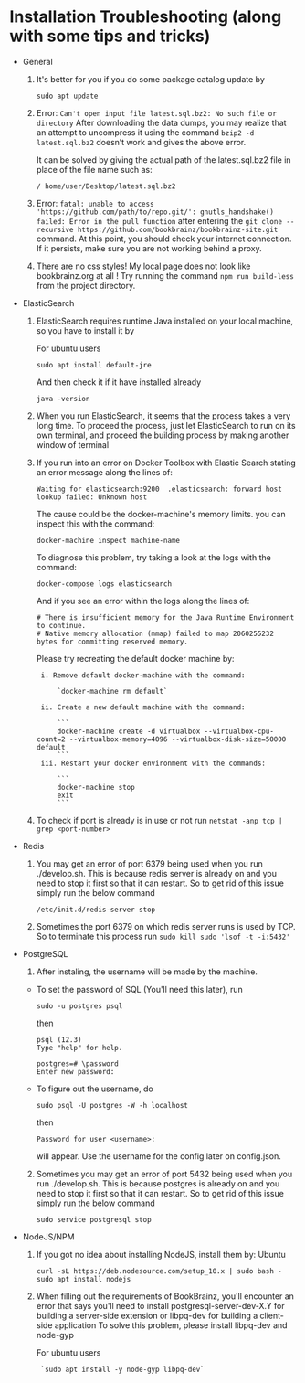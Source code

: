 # Installation Troubleshooting (along with some tips and tricks) 

* General

    1. It's better for you if you do some package catalog update by 

        `sudo apt update`
	
	2. Error: `Can't open input file latest.sql.bz2: No such file or directory` 
	After downloading the data dumps, you may realize that an attempt to uncompress it using the command `bzip2 -d  	latest.sql.bz2` doesn’t work and gives the above error. 
	
	    It can be solved by giving the actual path of the latest.sql.bz2 file in place of the file name such as:
	
        `/ home/user/Desktop/latest.sql.bz2`
  
	3. Error: `fatal: unable to access 'https://github.com/path/to/repo.git/': gnutls_handshake() failed: Error in the pull function` after entering the `git clone --recursive https://github.com/bookbrainz/bookbrainz-site.git` command. 
At this point, you should check your internet connection. If it persists, make sure you are not working behind a proxy.

	4. There are no css styles! My local page does not look like bookbrainz.org at all !
	Try running the command `npm run build-less` from the project directory.

* ElasticSearch

    1. ElasticSearch requires runtime Java installed on your local machine, 
	so you have to install it by
	
	    For ubuntu users
	
        `sudo apt install default-jre`

        And then check it if it have installed already

        `java -version`

    2. When you run ElasticSearch, it seems that the process takes a very long time. 
	To proceed the process, just let ElasticSearch to run
    on its own terminal, and proceed the building process by making another window of terminal

	3. If you run into an error on Docker Toolbox with Elastic Search stating an error message along the lines of:  
	
		`Waiting for elasticsearch:9200  .elasticsearch: forward host lookup failed: Unknown host`  
		
	   The cause could be the docker-machine's memory limits. you can inspect this with the command:  
	   
	   `docker-machine inspect machine-name`  
	   
	   To diagnose this problem, try taking a look at the logs with the command: 
	   
	   `docker-compose logs elasticsearch`  
	     
	   And if you see an error within the logs along the lines of:   
	   
	   ```
	   # There is insufficient memory for the Java Runtime Environment to continue. 
	   # Native memory allocation (mmap) failed to map 2060255232 bytes for committing reserved memory.
	   ```
	     
	   Please try recreating the default docker machine by:
	   
	   		i. Remove default docker-machine with the command:  
			
				`docker-machine rm default`  
				
			ii. Create a new default machine with the command:   
			
				```
				docker-machine create -d virtualbox --virtualbox-cpu-count=2 --virtualbox-memory=4096 --virtualbox-disk-size=50000 default
				```  
			iii. Restart your docker environment with the commands: 
			
				```
				docker-machine stop
				exit
				```  

    4. To check if port is already is in use or not run
    `netstat -anp tcp | grep <port-number>`

* Redis

    1. You may get an error of port 6379 being used when you run ./develop.sh. This is because redis server is already on and you need to stop it first so that it can restart. So to get rid of this issue simply run the below command

        `/etc/init.d/redis-server stop`

    2. Sometimes the port 6379 on which redis server runs is used by TCP. So to terminate this process run
        `sudo kill sudo 'lsof -t -i:5432'` 

* PostgreSQL

    1. After instaling, the username will be made by the machine.
    - To set the password of SQL (You'll need this later), run

        `sudo -u postgres psql`

        then 
        ```
        psql (12.3)
        Type "help" for help.

        postgres=# \password
        Enter new password:
        ```

    - To figure out the username, do

        `sudo psql -U postgres -W -h localhost`

        then

        `Password for user <username>: ` 
	
	    will appear.
        Use the username for the config later on config.json.

    2. Sometimes you may get an error of port 5432 being used when you run ./develop.sh. This is because postgres is already on and you need to stop it first so that it can restart. So to get rid of this issue simply run the below command

        `sudo service postgresql stop`

* NodeJS/NPM

    1. If you got no idea about installing NodeJS, install them by:
	Ubuntu
	
        `curl -sL https://deb.nodesource.com/setup_10.x | sudo bash -
     sudo apt install nodejs`

    2. When filling out the requirements of BookBrainz, you'll encounter an error that says you'll need to install postgresql-server-dev-X.Y for building a server-side extension or libpq-dev for building a client-side application
    To solve this problem, please install libpq-dev and node-gyp
	
	    For ubuntu users
	
            `sudo apt install -y node-gyp libpq-dev`
